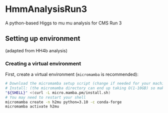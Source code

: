 # HmmAnalysisRun3
A python-based Higgs to mu mu analysis for CMS Run 3

## Setting up environment 
(adapted from HH4b analysis)
### Creating a virtual environment

First, create a virtual environment (`micromamba` is recommended):

```bash
# Download the micromamba setup script (change if needed for your machine https://mamba.readthedocs.io/en/latest/installation/micromamba-installation.html)
# Install: (the micromamba directory can end up taking O(1-10GB) so make sure the directory you're using allows that quota)
"${SHELL}" <(curl -L micro.mamba.pm/install.sh)
# You may need to restart your shell
micromamba create -n h2mu python=3.10 -c conda-forge
micromamba activate h2mu
```
